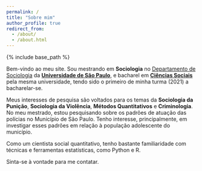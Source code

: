 ```yaml
---
permalink: /
title: "Sobre mim"
author_profile: true
redirect_from: 
  - /about/
  - /about.html
---
```


{% include base_path %}

Bem-vindo ao meu site. Sou mestrando em **Sociologia** no [Departamento de Sociologia](https://sociologia.fflch.usp.br/) da [**Universidade de São Paulo**](https://www5.usp.br/), e bacharel em [**Ciências Sociais**](https://graduacao.fflch.usp.br/ciencias-sociais) pela mesma universidade, tendo sido o primeiro de minha turma (2021) a bacharelar-se. 

Meus interesses de pesquisa são voltados para os temas da **Sociologia da Punição**, **Sociologia da Violência**, **Métodos Quantitativos** e **Criminologia**. No meu mestrado, estou pesquisando sobre os padrões de atuação das polícias no Município de São Paulo. Tenho interesse, principalmente, em investigar esses padrões em relação à população adolescente do município.

Como um cientista social quantitativo, tenho bastante familiaridade com técnicas e ferramentas estatísticas, como Python e R.

Sinta-se à vontade para me contatar.

